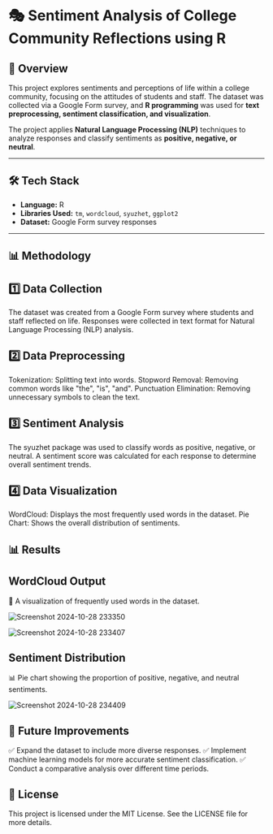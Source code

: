 
# 🎭 Sentiment Analysis of College Community Reflections using R

## 📖 Overview
This project explores sentiments and perceptions of life within a college community, focusing on the attitudes of students and staff. The dataset was collected via a Google Form survey, and **R programming** was used for **text preprocessing, sentiment classification, and visualization**.

The project applies **Natural Language Processing (NLP)** techniques to analyze responses and classify sentiments as **positive, negative, or neutral**.

---

## 🛠️ Tech Stack
- **Language:** R
- **Libraries Used:** `tm`, `wordcloud`, `syuzhet`, `ggplot2`
- **Dataset:** Google Form survey responses

---

## 📊 Methodology

## 1️⃣ Data Collection
The dataset was created from a Google Form survey where students and staff reflected on life.
Responses were collected in text format for Natural Language Processing (NLP) analysis.
## 2️⃣ Data Preprocessing
Tokenization: Splitting text into words.
Stopword Removal: Removing common words like "the", "is", "and".
Punctuation Elimination: Removing unnecessary symbols to clean the text.
## 3️⃣ Sentiment Analysis
The syuzhet package was used to classify words as positive, negative, or neutral.
A sentiment score was calculated for each response to determine overall sentiment trends.
## 4️⃣ Data Visualization
WordCloud: Displays the most frequently used words in the dataset.
Pie Chart: Shows the overall distribution of sentiments.


## 📊 Results

## WordCloud Output
📌 A visualization of frequently used words in the dataset.

![Screenshot 2024-10-28 233350](https://github.com/user-attachments/assets/36b2421d-6306-4878-9f7c-ae42849ba4ba)


![Screenshot 2024-10-28 233407](https://github.com/user-attachments/assets/5c7be830-c7bc-46ed-bd40-505fa124effe)



## Sentiment Distribution
📊 Pie chart showing the proportion of positive, negative, and neutral sentiments.

![Screenshot 2024-10-28 234409](https://github.com/user-attachments/assets/e687ad44-b4b8-4df7-9630-6f93a46a7201)



## 🚀 Future Improvements
✅ Expand the dataset to include more diverse responses.
✅ Implement machine learning models for more accurate sentiment classification.
✅ Conduct a comparative analysis over different time periods.



## 📜 License
This project is licensed under the MIT License. See the LICENSE file for more details.



